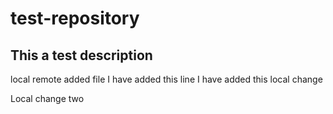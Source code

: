 # test-repository
This a test description
-----------------------
local 
remote
added file
I have added this line
I have added this local change


Local change two